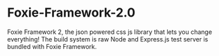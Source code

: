 # Foxie-Framework-2.0
Foxie Framework 2, the json powered css js library that lets you change everything! The build system is raw Node and Express.js test server is bundled with Foxie Framework.
